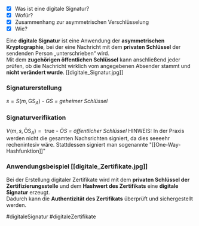- [x] Was ist eine digitale Signatur?
- [x] Wofür?
- [x] Zusammenhang zur asymmetrischen Verschlüsselung
- [x] Wie?

Eine **digitale Signatur** ist eine Anwendung der **asymmetrischen Kryptographie**, bei der eine Nachricht mit dem **privaten Schlüssel** der sendenden Person „unterschrieben“ wird.  
Mit dem **zugehörigen öffentlichen Schlüssel** kann anschließend jeder prüfen, ob die Nachricht wirklich vom angegebenen Absender stammt und **nicht verändert wurde**.
[[digitale_Signatur.jpg]]
### Signaturerstellung 
$s = S(m, \text{GS}_A)$
	*- GS = geheimer Schlüssel*

### Signaturverifikation
$V(m, s, \text{ÖS}_A) {=} \text{ true}$
	*- ÖS = öffentlicher Schlüssel*
HINWEIS: In der Praxis werden nicht die gesamten Nachsrichten signiert, da dies seeeehr rechenintesiv wäre. Stattdessen signiert man sogenannte "[[One-Way-Hashfunktion]]" 

### Anwendungsbeispiel [[digitale_Zertifikate.jpg]]
Bei der Erstellung digitaler Zertifikate wird mit dem **privaten Schlüssel der Zertifizierungsstelle** und dem **Hashwert des Zertifikats** eine **digitale Signatur** erzeugt.  
Dadurch kann die **Authentizität des Zertifikats** überprüft und sichergestellt werden.

#digitaleSignatur #digitaleZertifikate
